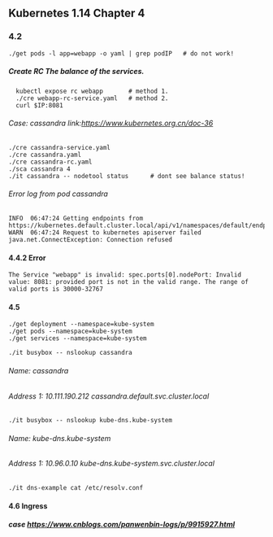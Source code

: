 ## Kubernetes 1.14 Chapter 4

### 4.2
    ./get pods -l app=webapp -o yaml | grep podIP   # do not work!
    
##### Create RC   The balance of the services.
      kubectl expose rc webapp       # method 1.
      ./cre webapp-rc-service.yaml   # method 2.
      curl $IP:8081

###### Case: cassandra  link:https://www.kubernetes.org.cn/doc-36
    ./cre cassandra-service.yaml
    ./cre cassandra.yaml   
    ./cre cassandra-rc.yaml
    ./sca cassandra 4
    ./it cassandra -- nodetool status      # dont see balance status!
###### Error log from pod cassandra
    INFO  06:47:24 Getting endpoints from https://kubernetes.default.cluster.local/api/v1/namespaces/default/endpoints/cassandra
    WARN  06:47:24 Request to kubernetes apiserver failed
    java.net.ConnectException: Connection refused

#### 4.4.2 Error
    The Service "webapp" is invalid: spec.ports[0].nodePort: Invalid value: 8081: provided port is not in the valid range. The range of valid ports is 30000-32767

#### 4.5
    ./get deployment --namespace=kube-system
    ./get pods --namespace=kube-system
    ./get services --namespace=kube-system
    
    ./it busybox -- nslookup cassandra
###### Name:      cassandra
###### Address 1: 10.111.190.212 cassandra.default.svc.cluster.local

    ./it busybox -- nslookup kube-dns.kube-system
###### Name:      kube-dns.kube-system
###### Address 1: 10.96.0.10 kube-dns.kube-system.svc.cluster.local

    ./it dns-example cat /etc/resolv.conf

#### 4.6 Ingress    

##### case https://www.cnblogs.com/panwenbin-logs/p/9915927.html

    
